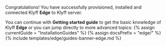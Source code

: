 Congratulations! You have successfully provisioned, installed and connected Klyff **Edge** to Klyff server.

You can continue with **Getting started guide** to get the basic knowledge of Klyff **Edge** or you can jump directly to more advanced topics:
{% assign currentGuide = "InstallationGuides" %}
{% assign docsPrefix = "edge/" %}
{% include templates/edge/guides-banner-edge.md %}